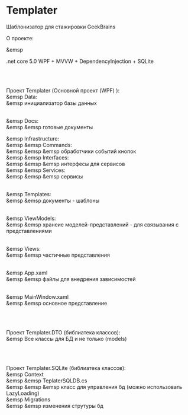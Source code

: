 # Templater
Шаблонизатор для стажировки GeekBrains

<p>О проекте: </p>
&emsp <p>.net core 5.0 WPF + MVVW + DependencyInjection + SQLite</p>
  
<br /><br />
  
<p>Проект Templater (Основной проект (WPF) ):<br>
&emsp Data:<br>
&emsp инициализатор базы данных<br><br>
    
&emsp Docs:<br>
&emsp &emsp готовые документы<br>
    
&emsp Infrastructure:<br>
&emsp &emsp Commands:<br>
&emsp &emsp &emsp обработчики событий кнопок<br>
&emsp &emsp Interfaces:<br>
&emsp &emsp &emsp интерфесы для сервисов<br>
&emsp &emsp Services:<br>
&emsp &emsp &emsp сервисы<br><br>
      
&emsp Templates:<br>
&emsp &emsp документы - шаблоны<br><br>
    
&emsp ViewModels:<br>
&emsp &emsp хранеие моделей-представлений - для связывания с представлениями<br><br>
    
&emsp Views:<br>
&emsp &emsp частичные представления<br><br>
    
&emsp App.xaml<br>
&emsp &emsp файлы для внедрения зависимостей<br><br>
  
&emsp MainWindow.xaml<br>
&emsp &emsp основное представление</p><br><br>
    
    
<p>Проект Templater.DTO (библиатека классов):<br>
&emsp Все классы для БД и не только (models)</p>
    
<br /><br />
    
<p>Проект Templater.SQLite (библиатека классов):<br>    
&emsp Context<br>
&emsp &emsp TeplaterSQLDB.cs<br>
&emsp &emsp &emsp класс для управления бд (можно использовать LazyLoading)<br>
&emsp Migrations<br>
&emsp &emsp изменения струтуры бд</p>
        
<br /><br />

